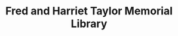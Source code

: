 ---
layout: repo
title: "Fred and Harriet Taylor Memorial Library"
id: 20199
permalink: repos/20199/
---
